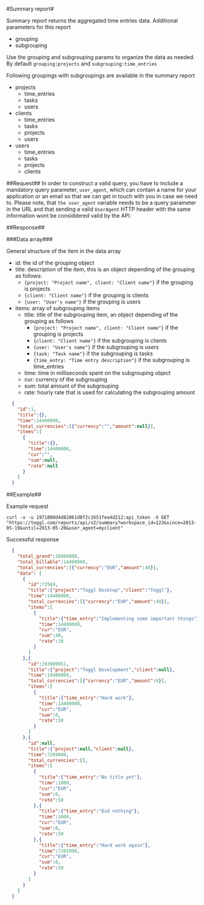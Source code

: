 #Summary report#

Summary report returns the aggregated time entries data.
Additional parameters for this report
* grouping
* subgrouping

Use the grouping and subgrouping params to organize the data as needed. By default `grouping:projects` and `subgrouping:time_entries`

Following groupings with subgroupings are available in the summary report
* projects
  * time_entries
  * tasks
  * users
* clients
  * time_entries
  * tasks
  * projects
  * users
* users
  * time_entries
  * tasks
  * projects
  * clients

##Request##
In order to construct a valid query, you have to include a mandatory query parameter, `user_agent`, which can contain a name for your application or an email so that we can get in touch with you in case we need to.
Please note, that `the user_agent` variable needs to be a query parameter in the URL and that sending a valid `UserAgent` HTTP header with the same information wont be considdered valid by the API.

##Response##

###Data array###

General structure of the item in the data array
* id: the id of the grouping object
* title: description of the item, this is an object depending of the grouping as follows:
  * `{project: "Project name", client: "Client name"}` if the grouping is projects
  * `{client: "Client name"}` if the grouping is clients
  * `{user: "User's name"}` if the grouping is users
* items: array of subgrouping items
  * title: title of the subgrouping item, an object depending of the grouping as follows
    * `{project: "Project name", client: "Client name"}` if the grouping is projects
    * `{client: "Client name"}` if the subgrouping is clients
    * `{user: "User's name"}` if the subgrouping is users
    * `{task: "Task name"}` if the subgrouping is tasks
    * `{time_entry: "Time entry description"}` if the subgrouping is time_entries
  * time: time in milliseconds spent on the subgrouping object
  * cur: currency of the subgrouping
  * sum: total amount of the subgrouping
  * rate: hourly rate that is used for calculating the subgrouping amount

```json
  {
    "id":1,
    "title":{},
    "time":14400000,
    "total_currencies":[{"currency":"","amount":null}],
    "items":[
      {
        "title":{},
        "time":14400000,
        "cur":"",
        "sum":null,
        "rate":null
      }
    ]
  }
```

##Example##

Example request
```shell
curl -v -u 1971800d4d82861d8f2c1651fea4d212:api_token -X GET "https://toggl.com/reports/api/v2/summary?workspace_id=123&since=2013-05-19&until=2013-05-20&user_agent=myclient"
```


Successful response
```json
  {
    "total_grand":36004000,
    "total_billable":14400000,
    "total_currencies":[{"currency":"EUR","amount":40}],
    "data": [
      {
        "id":73569,
        "title":{"project":"Toggl Desktop","client":"Toggl"},
        "time":14400000,
        "total_currencies":[{"currency":"EUR","amount":40}],
        "items":[
          {
            "title":{"time_entry":"Implementing some important things"},
            "time":14400000,
            "cur":"EUR",
            "sum":40,
            "rate":10
          }
        ]
      },{
        "id":193009951,
        "title":{"project":"Toggl Development","client":null},
        "time":14400000,
        "total_currencies":[{"currency":"EUR","amount":0}],
        "items":[
          {
            "title":{"time_entry":"Hard work"},
            "time":14400000,
            "cur":"EUR",
            "sum":0,
            "rate":50
          }
        ]
      },{
        "id":null,
        "title":{"project":null,"client":null},
        "time":7204000,
        "total_currencies":[],
        "items":[
          {
            "title":{"time_entry":"No title yet"},
            "time":1000,
            "cur":"EUR",
            "sum":0,
            "rate":50
          },{
            "title":{"time_entry":"Did nothing"},
            "time":1000,
            "cur":"EUR",
            "sum":0,
            "rate":50
          },{
            "title":{"time_entry":"Hard work again"},
            "time":7202000,
            "cur":"EUR",
            "sum":0,
            "rate":50
          }
        ]
      }
    ]
  }
```
